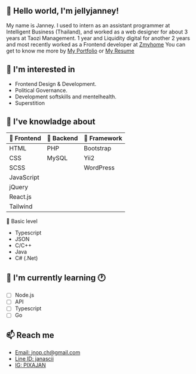 ## 👋 Hello world, I'm jellyjanney! ##
My name is Janney. I used to intern as an assistant programmer at Intelligent Business (Thailand), and worked as a web designer for about 3 years at Taozi Management. 1 year and Liquidity digital for another 2 years and most recently worked as a Frontend developer at [Zmyhome](https://th.zmyhome.com/) You can get to know me more by
[My Portfolio](https://thejanney.my.canva.site/portfolio)
 or 
[My Resume](https://drive.google.com/file/d/1VnHQO3l_jmIOhUIwKBjAixDp4g3mbvKR/view)

## 👀 I'm interested in ##
- Frontend Design & Development.
- Political Governance.
- Development softskills and mentelhealth.
- Superstition 

## 🎒 I've knowladge about ##

| 🐤 Frontend | 🐣 Backend | 🐥 Framework |
|:-----------------|:---------------|:-----------|
|   HTML            |   PHP           |  Bootstrap  |
|   CSS             |   MySQL         |  Yii2       |
|   SCSS            |                 |  WordPress  |
|   JavaScript      |                 |             |
|   jQuery          |                 |             |
|   React.js        |                 |             |
|   Tailwind        |                 |             |

🐣 Basic level
  - Typescript
  - JSON
  - C/C++
  - Java
  - C# (.Net)

## 🔴 I'm currently learning :clock1: ##
  - [ ] Node.js
  - [ ] API
  - [ ] Typescript
  - [ ] Go 

## 📫 Reach me ##
  - [Email: jnop.ch@gmail.com](mailto:jnop.ch@gmail.com)
  - [Line ID: janascii](https://line.me/ti/p/LkDQxK8G__)
  - [IG: PIXAJAN](https://www.instagram.com/pixajan/)
